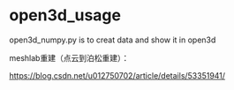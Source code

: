 # open3d_usage

open3d_numpy.py is to creat data and show it in open3d

meshlab重建（点云到泊松重建）：

https://blog.csdn.net/u012750702/article/details/53351941/


